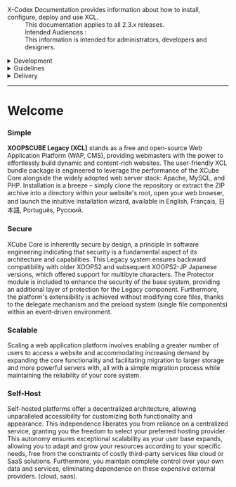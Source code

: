 <dl>
  <dt>X-Codex Documentation provides information about how to install, configure, deploy and use XCL.</dt>
  <dd><span class="iconify" data-icon="mdi:cube-scan" data-width="18px" data-height="18px"></span> This documentation applies to all 2.3.x releases.</dd>
  <dd><span class="iconify" data-icon="mdi:account-multiple" data-width="18px" data-height="18px"></span> Intended Audiences :</dd>
  <dd>This information is intended for administrators, developers and designers.</dd>
</dl>

<details>
<summary style="cursor: pointer;">Development</summary>

The X-Codex Documentation provides information about how to install, configure, deploy and use XCL.

</details>

<details>
<summary style="cursor: pointer;">Guidelines</summary>

The X-Codex Documentation provides information about design guidelines and how to write documentation.

</details>

<details>
<summary style="cursor: pointer;">Delivery</summary>

The X-Codex Documentation provides information about the deployment and updating processes.

</details>

-----

# <span class="iconify" data-icon="mdi:cube-outline"></span> Welcome

### Simple  

**XOOPSCUBE Legacy (XCL)** stands as a free and open-source Web Application Platform (WAP, CMS), providing webmasters with the power to effortlessly 
build dynamic and content-rich websites. The user-friendly XCL bundle package is engineered to leverage the performance of the XCube Core alongside the widely adopted web server stack: Apache, MySQL, and PHP. Installation is a breeze – simply clone the repository or extract the ZIP archive into a directory within your website's root, open your web browser, and launch the intuitive installation wizard, available in English, Français, 日本語, Português, Pусский.

### Secure

XCube Core is inherently secure by design, a principle in software engineering indicating that security is a fundamental aspect of its architecture and capabilities. This Legacy system ensures backward compatibility with older XOOPS2 and subsequent XOOPS2-JP Japanese versions, which offered support for multibyte characters. The Protector module is included to enhance the security of the base system, providing an additional layer of protection for the Legacy component. Furthermore, the platform's extensibility is achieved without modifying core files, thanks to the delegate mechanism and the preload system (single file components) within an event-driven environment.

### Scalable

Scaling a web application platform involves enabling a greater number of users to access a website and accommodating increasing demand by expanding the core functionality and facilitating migration to larger storage and more powerful servers with, all with a simple migration process while maintaining the reliability of your core system.

### Self-Host

Self-hosted platforms offer a decentralized architecture, allowing unparalleled accessibility for customizing both functionality and appearance. This independence liberates you from reliance on a centralized service, granting you the freedom to select your preferred hosting provider. This autonomy ensures exceptional scalability as your user base expands, allowing you to adapt and grow your resources according to your specific needs, free from the constraints of costly third-party services like cloud or SaaS solutions. Furthermore, you maintain complete control over your own data and services, eliminating dependence on these expensive external providers. (cloud, saas).